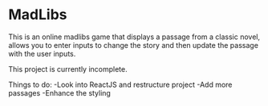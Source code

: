 # MadLibs
This is an online madlibs game that displays a passage from a classic novel, allows you to enter inputs to change the story and then update the passage with the user inputs.

This project is currently incomplete.

Things to do:
-Look into ReactJS and restructure project
-Add more passages
-Enhance the styling

